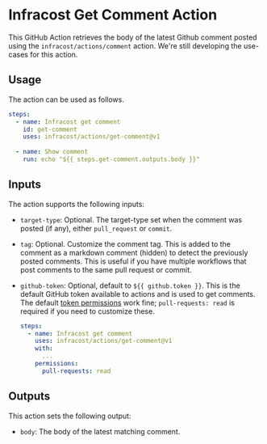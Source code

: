 # Infracost Get Comment Action

This GitHub Action retrieves the body of the latest Github comment posted using the `infracost/actions/comment` action. We're still developing the use-cases for this action.

## Usage

The action can be used as follows.

```yml
steps:
  - name: Infracost get comment
    id: get-comment
    uses: infracost/actions/get-comment@v1
  
  - name: Show comment
    run: echo "${{ steps.get-comment.outputs.body }}"
```

## Inputs

The action supports the following inputs:

- `target-type`: Optional. The target-type set when the comment was posted (if any), either `pull_request` or `commit`.

- `tag`: Optional. Customize the comment tag. This is added to the comment as a markdown comment (hidden) to detect the previously posted comments. This is useful if you have multiple workflows that post comments to the same pull request or commit.

- `github-token`: Optional, default to `${{ github.token }}`. This is the default GitHub token available to actions and is used to get comments. The default [token permissions](https://docs.github.com/en/actions/learn-github-actions/workflow-syntax-for-github-actions#permissions) work fine; `pull-requests: read` is required if you need to customize these.

    ```yml
    steps:
      - name: Infracost get comment
        uses: infracost/actions/get-comment@v1
        with:
          ...
        permissions:
          pull-requests: read
    ```

## Outputs

This action sets the following output:
 
- `body`: The body of the latest matching comment.
